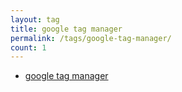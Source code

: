 ```yaml
---
layout: tag
title: google tag manager
permalink: /tags/google-tag-manager/
count: 1
---
```


- [google tag manager](https://imseongtae.github.io/blog/google-tag-manager/)
